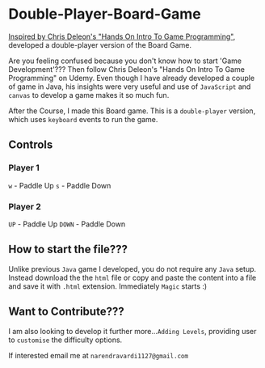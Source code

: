 # Double-Player-Board-Game
[Inspired by Chris Deleon's "Hands On Intro To Game Programming"](https://www.udemy.com/code-your-first-game/learn/), developed a double-player version of the Board Game.

Are you feeling confused because you don't know how to start 'Game Development'??? Then follow Chris Deleon's "Hands On Intro To Game Programming" on Udemy. Even though I have already developed a couple of game in Java, his insights were very useful and use of `JavaScript` and `canvas` to develop a game makes it so much fun.

After the Course, I made this Board game. This is a `double-player` version, which uses `keyboard` events to run the game.

## Controls 
### Player 1
`w` - Paddle Up
`s` - Paddle Down

### Player 2
`UP` - Paddle Up
`DOWN` - Paddle Down

## How to start the file???
Unlike previous `Java` game I developed, you do not require any `Java` setup. Instead download the the `html` file or copy and paste the content into a file and save it with `.html` extension. Immediately `Magic` starts :)

## Want to Contribute???
I am also looking to develop it further more...`Adding Levels`, providing user to `customise` the difficulty options.

If interested email me at `narendravardi1127@gmail.com`

